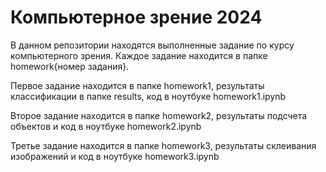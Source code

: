 # Компьютерное зрение 2024

В данном репозитории находятся выполненные задание по курсу компьютерного зрения. Каждое задание находится в папке homework{номер задания}.

Первое задание находится в папке homework1, результаты классификации в папке results, код в ноутбуке homework1.ipynb

Второе задание находится в папке homework2, результаты подсчета объектов и код в ноутбуке homework2.ipynb

Третье задание находится в папке homework3, результаты склеивания изображений и код в ноутбуке homework3.ipynb
